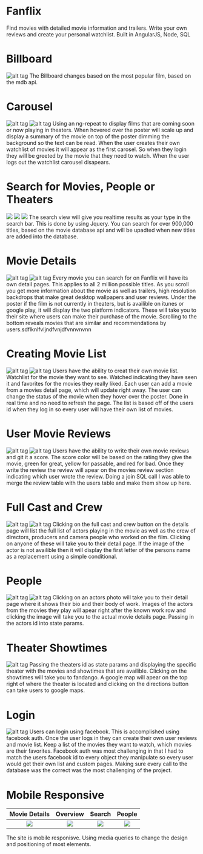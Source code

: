 # Fanflix
Find movies with detailed movie information and trailers. Write your own reviews and create your personal watchlist. Built in AngularJS, Node, SQL

# Billboard
![alt tag](https://github.com/wesleyhuang23/fanflix/blob/master/screenshots/fanflix.jpg?raw=true)
The Billboard changes based on the most popular film, based on the mdb api.

# Carousel
![alt tag](https://github.com/wesleyhuang23/fanflix/blob/master/screenshots/slider.png?raw=true)
![alt tag](https://github.com/wesleyhuang23/fanflix/blob/master/screenshots/watchlist-home.png)
Using an ng-repeat to display films that are coming soon or now playing in theaters. When hovered over the poster will scale up and display a summary of the movie on top of the poster dimming the background so the text can be read. When the user creates their own watchlist of movies it will appear as the first carosel. So when they login they will be greeted by the movie that they need to watch. When the user logs out the watchlist carousel disapears.

# Search for Movies, People or Theaters
![](https://github.com/wesleyhuang23/fanflix/blob/master/screenshots/search.png?raw=true) ![](https://github.com/wesleyhuang23/fanflix/blob/master/screenshots/people-search.png?raw=true) ![](https://github.com/wesleyhuang23/fanflix/blob/master/screenshots/theater-search.png?raw=true)
The search view will give you realtime results as your type in the search bar. This is done by using Jquery. You can search for over 900,000 titles, based on the movie database api and will be upadted when new titles are added into the database.

# Movie Details
![alt tag](https://github.com/wesleyhuang23/fanflix/blob/master/screenshots/details.png?raw=true)
![alt tag](https://github.com/wesleyhuang23/fanflix/blob/master/screenshots/lead%20cast%20and%20trailer.png?raw=true)
Every movie you can search for on Fanflix will have its own detail pages. This applies to all 2 million possible titles. As you scroll you get more information about the movie as well as trailers, high resolution backdrops that make great desktop wallpapers and user reviews. Under the poster if the film is not currently in theaters, but is availible on itunes or google play, it will display the two platform indicators. These will take you to their site where users can make their purchase of the movie. Scrolling to the bottom reveals movies that are similar and recommendations by users.sdflknlfvljndfvnjdfvnnvnvnn

# Creating Movie List
![alt tag](https://github.com/wesleyhuang23/fanflix/blob/master/screenshots/mylist2.png)
![alt tag](https://github.com/wesleyhuang23/fanflix/blob/master/screenshots/mylist.png)
Users have the ability to creat their own movie list. Watchlist for the movie they want to see. Watched indicating they have seen it and favorites for the movies they really liked. Each user can add a movie from a movies detail page, which will update right away. The user can change the status of the movie when they hover over the poster. Done in real time and no need to refresh the page. The list is based off of the users id when they log in so every user will have their own list of movies.

# User Movie Reviews
![alt tag](https://github.com/wesleyhuang23/fanflix/blob/master/screenshots/writing%20reviews.png)
![alt tag](https://github.com/wesleyhuang23/fanflix/blob/master/screenshots/user-review.png)
Users have the ability to write their own movie reviews and git it a score. The score color will be based on the rating they give the movie, green for great, yellow for passable, and red for bad. Once they write the review the review will apear on the movies review section indicating which user wrote the review. Doing a join SQL call I was able to merge the review table with the users table and make them show up here.

# Full Cast and Crew
![alt tag](https://github.com/wesleyhuang23/fanflix/blob/master/screenshots/fullcast.png?raw=true)
![alt tag](https://github.com/wesleyhuang23/fanflix/blob/master/screenshots/crew.png?raw=true)
Clicking on the full cast and crew button on the details page will list the full list of actors playing in the movie as well as the crew of directors, producers and camera people who worked on the film. Clicking on anyone of these will take you to their detail page. If the image of the actor is not availible then it will display the first letter of the persons name as a replacement using a simple conditional.

# People
![alt tag](https://github.com/wesleyhuang23/fanflix/blob/master/screenshots/emma%20with%20background.png)
![alt tag](https://github.com/wesleyhuang23/fanflix/blob/master/screenshots/emma-cast.png)
Clicking on an actors photo will take you to their detail page where it shows their bio and their body of work. Images of the actors from the movies they play will apear right after the known work row and clicking the image will take you to the actual movie details page. Passing in the actors id into state params. 

# Theater Showtimes
![alt tag](https://github.com/wesleyhuang23/fanflix/blob/master/screenshots/googlemaps.png)
Passing the theaters id as state params and displaying the specific theater with the movies and showtimes that are availible. Clicking on the showtimes will take you to fandango. A google map will apear on the top right of where the theater is located and clicking on the directions button can take users to google maps. 

# Login
![alt tag](https://github.com/wesleyhuang23/fanflix/blob/master/screenshots/login.png?raw=true)
Users can login using facebook. This is accomplished using facebook auth. Once the user logs in they can create their own user reviews and movie list. Keep a list of the movies they want to watch, which movies are their favorites. Facebook auth was most challenging in that I had to match the users facebook id to every object they manipulate so every user would get their own list and custom pages. Making sure every call to the database was the correct was the most challenging of the project. 

# Mobile Responsive
 Movie Details             |Overview                   | Search                    | People                    
:-------------------------:|:-------------------------:|:-------------------------:|:-------------------------:
![](https://github.com/wesleyhuang23/fanflix/blob/master/screenshots/mobile-responsive2.png?raw=true)  |  ![](https://github.com/wesleyhuang23/fanflix/blob/master/screenshots/mobile-responsive3.png?raw=true) | ![](https://github.com/wesleyhuang23/fanflix/blob/master/screenshots/starwars.png) | ![](https://github.com/wesleyhuang23/fanflix/blob/master/screenshots/leo1.png)

The site is mobile responisve. Using media queries to change the design and positioning of most elements. 



